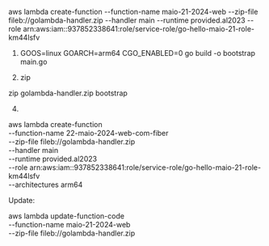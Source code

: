 aws lambda create-function --function-name maio-21-2024-web --zip-file fileb://golambda-handler.zip --handler main --runtime provided.al2023 --role arn:aws:iam::937852338641:role/service-role/go-hello-maio-21-role-km44lsfv


1) 
    GOOS=linux GOARCH=arm64 CGO_ENABLED=0 go build -o bootstrap main.go

2) zip

zip golambda-handler.zip bootstrap


4) 

aws lambda create-function \
    --function-name 22-maio-2024-web-com-fiber \
    --zip-file fileb://golambda-handler.zip \
    --handler main \
    --runtime provided.al2023 \
    --role arn:aws:iam::937852338641:role/service-role/go-hello-maio-21-role-km44lsfv \
    --architectures arm64


Update:

aws lambda update-function-code \
    --function-name maio-21-2024-web \
    --zip-file fileb://golambda-handler.zip
